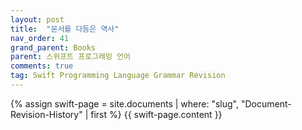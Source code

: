 ```yaml
---
layout: post
title:  "문서를 다듬은 역사"
nav_order: 41
grand_parent: Books
parent: 스위프트 프로그래밍 언어
comments: true
tag: Swift Programming Language Grammar Revision
---
```


{% assign swift-page = site.documents | where: "slug", "Document-Revision-History" | first %}
{{ swift-page.content }}